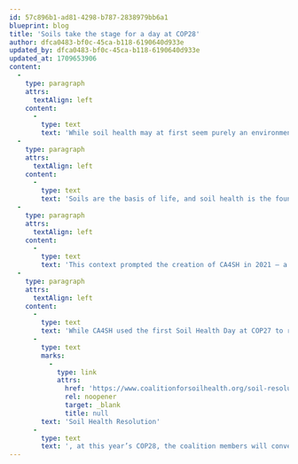 ```yaml
---
id: 57c896b1-ad81-4298-b787-2838979bb6a1
blueprint: blog
title: 'Soils take the stage for a day at COP28'
author: dfca0483-bf0c-45ca-b118-6190640d933e
updated_by: dfca0483-bf0c-45ca-b118-6190640d933e
updated_at: 1709653906
content:
  -
    type: paragraph
    attrs:
      textAlign: left
    content:
      -
        type: text
        text: 'While soil health may at first seem purely an environmental matter, it cuts across many, if not all, of the current global challenges we are all facing: climate change, food security, water security, and biodiversity degradation and loss.'
  -
    type: paragraph
    attrs:
      textAlign: left
    content:
      -
        type: text
        text: 'Soils are the basis of life, and soil health is the foundation of sustainable and regenerative food systems. Healthy soils are critical for increasing food and nutrition security, improving livelihoods, meeting climate change mitigation and adaptation goals, enhancing above and below-ground biodiversity, restoring ecosystems and providing many more benefits to us all. However, they face an unprecedented crisis: top soil is being lost at an annual rate of approximately 36 billion tons, and global cropland erosion has reached 17 billion tons. This results in $300 billion in lost agricultural production annually.'
  -
    type: paragraph
    attrs:
      textAlign: left
    content:
      -
        type: text
        text: 'This context prompted the creation of CA4SH in 2021 – a key outcome of the UN Food Systems Summit – in order to catalyze multi-stakeholder action for the recognition and inclusion of soils across policy landscapes worldwide.'
  -
    type: paragraph
    attrs:
      textAlign: left
    content:
      -
        type: text
        text: 'While CA4SH used the first Soil Health Day at COP27 to raise awareness of the state of soils and make a call for a global '
      -
        type: text
        marks:
          -
            type: link
            attrs:
              href: 'https://www.coalitionforsoilhealth.org/soil-resolution'
              rel: noopener
              target: _blank
              title: null
        text: 'Soil Health Resolution'
      -
        type: text
        text: ', at this year’s COP28, the coalition members will convey an even stronger sense of urgency of action. Along with showcasing the concrete actions taken by governments, growers, financial institutions, the private sector and more to accelerate and scale the adoption of sustainable soil management practices, the coalition will seek to catalyze dialogue, innovation and motivation toward scaling healthy soil practices the world over. They will explore how to enable soil as strategic tool to deliver on the Paris Agreement; the benefits soils bring for nature, people and climate; the collaborative partnerships required to innovate our approach to soil health; what regenerative agriculture proposes for holistic and long-term climate action and what growers need for long-term climate resilience.'
---
```

